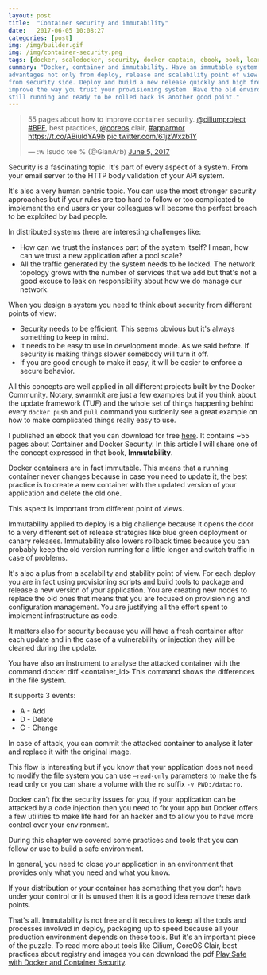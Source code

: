 ```yaml
---
layout: post
title:  "Container security and immutability"
date:   2017-06-05 10:08:27
categories: [post]
img: /img/builder.gif
img: /img/container-security.png
tags: [docker, scaledocker, security, docker captain, ebook, book, learn, deploy]
summary: "Docker, container and immutability. Have an immutable system has
advantages not only from deploy, release and scalability point of view but also
from security side. Deploy and build a new release quickly and high frequency
improve the way you trust your provisioning system. Have the old environment
still running and ready to be rolled back is another good point."
---
```


<blockquote class="twitter-tweet tw-align-center" data-lang="en"><p lang="en" dir="ltr">55 pages
about how to improve container security. <a
href="https://twitter.com/ciliumproject">@ciliumproject</a> <a
href="https://twitter.com/hashtag/BPF?src=hash">#BPF</a>, best practices, <a
href="https://twitter.com/coreos">@coreos</a> clair, <a
href="https://twitter.com/hashtag/apparmor?src=hash">#apparmor</a> <a
href="https://t.co/ABiuldYA9b">https://t.co/ABiuldYA9b</a> <a
href="https://t.co/61jzWxzb1Y">pic.twitter.com/61jzWxzb1Y</a></p>&mdash; :w
!sudo tee % (@GianArb) <a
href="https://twitter.com/GianArb/status/871808740080615424">June 5,
2017</a></blockquote>
<script async src="//platform.twitter.com/widgets.js" charset="utf-8"></script>

Security is a fascinating topic.
It's part of every aspect of a system.
From your email server to the HTTP body validation of your API system.

It's also a very human centric topic. You can use the most stronger security
approaches but if your rules are too hard to follow or too complicated to
implement the end users or your colleagues will become the perfect breach to be
exploited by bad people.

In distributed systems there are interesting challenges like:

* How can we trust the instances part of the system itself? I mean, how can we
  trust a new application after a pool scale?
* All the traffic generated by the system needs to be locked. The network
  topology grows with the number of services that we add but that's not a good
  excuse to leak on responsibility about how we do manage our network.

When you design a system you need to think about security from different points
of view:

* Security needs to be efficient. This seems obvious but it's always something
  to keep in mind.
* It needs to be easy to use in development mode. As we said before. If security
  is making things slower somebody will turn it off.
* If you are good enough to make it easy, it will be easier to enforce a secure behavior.

All this concepts are well applied in all different projects built by the Docker
Community.
Notary, swarmkit are just a few examples but if you think about the update
framework (TUF) and the whole set of things happening behind every `docker push` and `pull`
command you suddenly see a great example on how to make complicated things really easy to use.

I published an ebook that you can download for free [here](http://scaledocker.com).
It contains ~55 pages about Container and Docker Security. In this article I
will share one of the concept expressed in that book, **Immutability**.

Docker containers are in fact immutable.  This means that a running container
never changes because in case you need to update it, the best practice is to
create a new container with the updated version of your application and delete
the old one.

This aspect is important from different point of views.

Immutability applied to deploy is a big challenge because it opens the door to a very
different set of release strategies like blue green deployment or canary releases.
Immutability also lowers rollback times because you can probably keep the
old version running for a little longer and switch traffic in case of problems.

It's also a plus from a scalability and stability point of view. For each deploy
you are in fact using provisioning scripts and build tools to package and
release a new version of your application. You are creating new nodes to replace
the old ones that means that you are focused on provisioning and configuration
management. You are justifying all the effort spent to implement infrastructure
as code.

It matters also for security because you will have a fresh container after each
update and in the case of a vulnerability or injection they will be cleaned
during the update.

You have also an instrument to analyse the attacked container with the command
docker diff <container_id> This command shows the differences in the file system.

It supports 3 events:

* A - Add
* D - Delete
* C - Change

In case of attack, you can commit the attacked container to analyse it later and
replace it with the original image.

This flow is interesting but if you know that your application does not need to
modify the file system you can use `–read-only` parameters to make the fs read
only or you can share a volume with the `ro` suffix `-v PWD:/data:ro`.

Docker can’t fix the security issues for you, if your application can be
attacked by a code injection then you need to fix your app but Docker offers a
few utilities to make life hard for an hacker and to allow you to have more
control over your environment.

During this chapter we covered some practices and tools that you can follow or
use to build a safe environment.

In general, you need to close your application in an environment that provides
only what you need and what you know.

If your distribution or your container has something that you don’t have under
your control or it is unused then it is a good idea remove these dark points.

That's all. Immutability is not free and it requires to keep all the tools and
processes involved in deploy, packaging up to speed because all your production
environment depends on these tools. But it's an important piece of the puzzle.
To read more about tools like Cilium, CoreOS Clair, best practices about
registry and images you can download the pdf [Play Safe with Docker and
Container Security](http://scaledocker.com).
